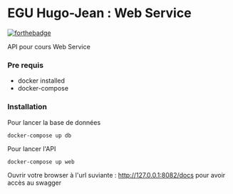 # EGU Hugo-Jean : Web Service

[![forthebadge](https://forthebadge.com/images/badges/made-with-python.svg)](https://forthebadge.com)

API pour cours Web Service

### Pre requis

- docker installed
- docker-compose

### Installation

Pour lancer la base de données
```
docker-compose up db
```

Pour lancer l'API
```
docker-compose up web
```

Ouvrir votre browser à l'url suviante : http://127.0.0.1:8082/docs pour avoir accès au swagger

